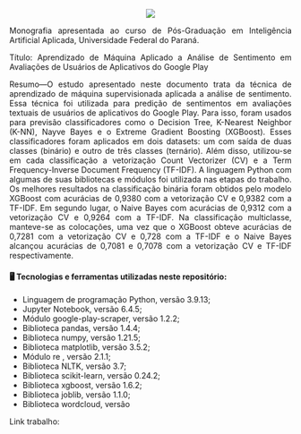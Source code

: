 <p align="center"><img src=https://i.imgur.com/JoX6lSz.png/></p>


<p align="justify">
Monografia apresentada ao curso de Pós-Graduação em Inteligência Artificial Aplicada, Universidade Federal do Paraná.
</p>

<p align="justify">
Título: Aprendizado de Máquina Aplicado a Análise de Sentimento em Avaliações de Usuários de Aplicativos do Google Play
</p>


<p align="justify">
Resumo—O estudo apresentado neste documento trata da  técnica de aprendizado de máquina supervisionada aplicada a análise de sentimento. Essa técnica foi utilizada para predição de sentimentos em avaliações textuais de usuários de aplicativos do  Google Play. Para isso, foram usados para previsão classificadores
como o Decision Tree, K-Nearest Neighbor (K-NN), Nayve Bayes e o Extreme Gradient Boosting (XGBoost). Esses classificadores foram aplicados em dois datasets: um com saída de duas classes (binário) e outro de três classes (ternário). Além disso, utilizou-se em cada classificação a vetorização Count Vectorizer (CV) e a 
Term Frequency-Inverse Document Frequency (TF-IDF). A linguagem Python com algumas de suas bibliotecas e módulos foi utilizada nas etapas do trabalho. Os melhores resultados na classificação binária foram obtidos pelo modelo XGBoost com acurácias de 0,9380 com a vetorização CV e 0,9382 com a TF-IDF. Em segundo lugar, o Naive Bayes com acurácias de 0,9312 com a vetorização CV e 0,9264 com a TF-IDF. Na classificação multiclasse, manteve-se as colocações, uma vez que o XGBoost obteve acurácias de 0,7281 com a vetorização CV e 0,728 com a TF-IDF e o Naive Bayes alcançou acurácias de 0,7081 e 0,7078 com a vetorização CV e TF-IDF respectivamente.
</p>

#### 🖥️ Tecnologias e ferramentas utilizadas neste repositório:
- Linguagem de programação Python, versão 3.9.13;
- Jupyter Notebook, versão 6.4.5;
- Módulo google-play-scraper, versão 1.2.2;
- Biblioteca pandas, versão 1.4.4;
- Biblioteca numpy, versão 1.21.5;
- Biblioteca matplotlib, versão 3.5.2;
- Módulo re , versão 2.1.1;
- Biblioteca NLTK, versão 3.7;
- Biblioteca scikit-learn, versão 0.24.2;
- Biblioteca xgboost, versão 1.6.2;
- Biblioteca joblib, versão 1.1.0;
- Biblioteca wordcloud, versão 


Link trabalho: 


